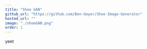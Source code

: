 ```yaml
---
title: "Shoe GAN"
github_url: "https://github.com/Ben-Geyer/Shoe-Image-Generator"
hosted_url: ""
image: "./shoeGAN.png"
order: 1
---
```

yeet
